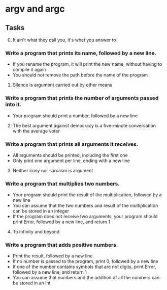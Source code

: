 # argv and argc

## Tasks

0. It ain't what they call you, it's what you answer to

### Write a program that prints its name, followed by a new line.

- If you rename the program, it will print the new name, without having to compile it again
- You should not remove the path before the name of the program
1. Silence is argument carried out by other means
### Write a program that prints the number of arguments passed into it.

- Your program should print a number, followed by a new line
2. The best argument against democracy is a five-minute conversation with the average voter
### Write a program that prints all arguments it receives.

- All arguments should be printed, including the first one
- Only print one argument per line, ending with a new line
3. Neither irony nor sarcasm is argument
### Write a program that multiplies two numbers.

- Your program should print the result of the multiplication, followed by a new line
- You can assume that the two numbers and result of the multiplication can be stored in an integer
- If the program does not receive two arguments, your program should print Error, followed by a new line, and return 1
4. To infinity and beyond
### Write a program that adds positive numbers.

- Print the result, followed by a new line
- If no number is passed to the program, print 0, followed by a new line
- If one of the number contains symbols that are not digits, print Error, followed by a new line, and return 1
- You can assume that numbers and the addition of all the numbers can be stored in an int
